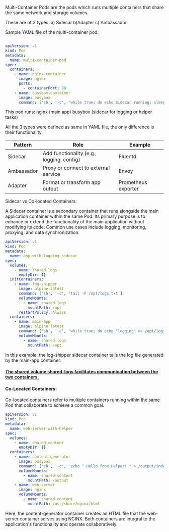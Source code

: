 Multi-Container Pods are the pods which runs multiple containers that share the same network and storage volumes.

These are of 3 types:
a) Sidecar
b)Adapter
c) Ambassador

Sample YAML file of the multi-container pod: 

```YAML

apiVersion: v1
kind: Pod
metadata:
  name: multi-container-pod
spec:
  containers:
    - name: nginx-container
      image: nginx
      ports:
        - containerPort: 80
    - name: busybox-container
      image: busybox
      command: ['sh', '-c', 'while true; do echo Sidecar running; sleep 10; done']

```

This pod runs:
nginx (main app)
busybox (sidecar for logging or helper tasks)

All the 3 types were defined as same in YAML file, the only difference is their functionality. 

| Pattern    | Role                                      | Example             |
| ---------- | ----------------------------------------- | ------------------- |
| Sidecar    | Add functionality (e.g., logging, config) | Fluentd             |
| Ambassador | Proxy or connect to external service      | Envoy               |
| Adapter    | Format or transform app output            | Prometheus exporter |


Sidecar vs Co-located Containers:

A Sidecar container is a secondary container that runs alongside the main application container within the same Pod. Its primary purpose is to enhance or extend the functionality of the main application without modifying its code. Common use cases include logging, monitoring, proxying, and data synchronization.

```YAML
apiVersion: v1
kind: Pod
metadata:
  name: app-with-logging-sidecar
spec:
  volumes:
    - name: shared-logs
      emptyDir: {}
  initContainers:
    - name: log-shipper
      image: alpine:latest
      command: ['sh', '-c', 'tail -F /opt/logs.txt']
      volumeMounts:
        - name: shared-logs
          mountPath: /opt
      restartPolicy: Always
  containers:
    - name: main-app
      image: alpine:latest
      command: ['sh', '-c', 'while true; do echo "logging" >> /opt/logs.txt; sleep 1; done']
      volumeMounts:
        - name: shared-logs
          mountPath: /opt
```

In this example, the log-shipper sidecar container tails the log file generated by the main-app container. <H4> <u> The shared volume shared-logs facilitates communication between the two containers.</u> </H4>

<H4> Co-Located Containers: </H4>

Co-located containers refer to multiple containers running within the same Pod that collaborate to achieve a common goal. 

```YAML
apiVersion: v1
kind: Pod
metadata:
  name: web-server-with-helper
spec:
  volumes:
    - name: shared-content
      emptyDir: {}
  containers:
    - name: content-generator
      image: busybox
      command: ['sh', '-c', 'echo " Hello from Helper! " > /output/index.html && sleep 3600']
      volumeMounts:
        - name: shared-content
          mountPath: /output
    - name: web-server
      image: nginx
      volumeMounts:
        - name: shared-content
          mountPath: /usr/share/nginx/html

```

Here, the content-generator container creates an HTML file that the web-server container serves using NGINX. Both containers are integral to the application's functionality and operate collaboratively.
